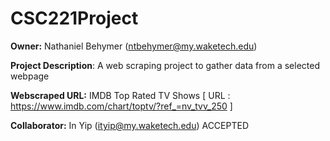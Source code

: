 # CSC221Project

__Owner:__ Nathaniel Behymer (ntbehymer@my.waketech.edu)

__Project Description__: A web scraping project to gather data from a selected webpage

__Webscraped URL:__ IMDB Top Rated TV Shows [ URL : https://www.imdb.com/chart/toptv/?ref_=nv_tvv_250 ]

__Collaborator:__ In Yip (ityip@my.waketech.edu) ACCEPTED
